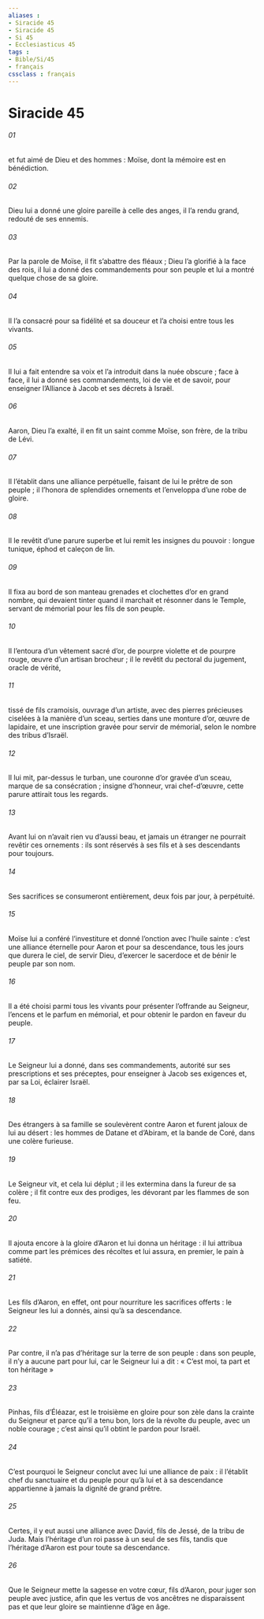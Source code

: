```yaml
---
aliases : 
- Siracide 45
- Siracide 45
- Si 45
- Ecclesiasticus 45
tags : 
- Bible/Si/45
- français
cssclass : français
---
```


# Siracide 45

###### 01
et fut aimé de Dieu et des hommes :
Moïse, dont la mémoire est en bénédiction.
###### 02
Dieu lui a donné une gloire pareille à celle des anges,
il l’a rendu grand, redouté de ses ennemis.
###### 03
Par la parole de Moïse, il fit s’abattre des fléaux ;
Dieu l’a glorifié à la face des rois,
il lui a donné des commandements pour son peuple
et lui a montré quelque chose de sa gloire.
###### 04
Il l’a consacré pour sa fidélité et sa douceur
et l’a choisi entre tous les vivants.
###### 05
Il lui a fait entendre sa voix
et l’a introduit dans la nuée obscure ;
face à face, il lui a donné ses commandements,
loi de vie et de savoir,
pour enseigner l’Alliance à Jacob
et ses décrets à Israël.
###### 06
Aaron, Dieu l’a exalté,
il en fit un saint comme Moïse,
son frère, de la tribu de Lévi.
###### 07
Il l’établit dans une alliance perpétuelle,
faisant de lui le prêtre de son peuple ;
il l’honora de splendides ornements
et l’enveloppa d’une robe de gloire.
###### 08
Il le revêtit d’une parure superbe
et lui remit les insignes du pouvoir :
longue tunique, éphod et caleçon de lin.
###### 09
Il fixa au bord de son manteau
grenades et clochettes d’or en grand nombre,
qui devaient tinter quand il marchait
et résonner dans le Temple,
servant de mémorial pour les fils de son peuple.
###### 10
Il l’entoura d’un vêtement sacré
d’or, de pourpre violette et de pourpre rouge,
œuvre d’un artisan brocheur ;
il le revêtit du pectoral du jugement, oracle de vérité,
###### 11
tissé de fils cramoisis, ouvrage d’un artiste,
avec des pierres précieuses ciselées à la manière d’un sceau,
serties dans une monture d’or, œuvre de lapidaire,
et une inscription gravée pour servir de mémorial,
selon le nombre des tribus d’Israël.
###### 12
Il lui mit, par-dessus le turban, une couronne d’or
gravée d’un sceau, marque de sa consécration ;
insigne d’honneur, vrai chef-d’œuvre,
cette parure attirait tous les regards.
###### 13
Avant lui on n’avait rien vu d’aussi beau,
et jamais un étranger ne pourrait revêtir ces ornements :
ils sont réservés à ses fils et à ses descendants
pour toujours.
###### 14
Ses sacrifices se consumeront entièrement,
deux fois par jour, à perpétuité.
###### 15
Moïse lui a conféré l’investiture
et donné l’onction avec l’huile sainte :
c’est une alliance éternelle pour Aaron et pour sa descendance,
tous les jours que durera le ciel,
de servir Dieu, d’exercer le sacerdoce
et de bénir le peuple par son nom.
###### 16
Il a été choisi parmi tous les vivants
pour présenter l’offrande au Seigneur,
l’encens et le parfum en mémorial,
et pour obtenir le pardon en faveur du peuple.
###### 17
Le Seigneur lui a donné, dans ses commandements,
autorité sur ses prescriptions et ses préceptes,
pour enseigner à Jacob ses exigences
et, par sa Loi, éclairer Israël.
###### 18
Des étrangers à sa famille se soulevèrent contre Aaron
et furent jaloux de lui au désert :
les hommes de Datane et d’Abiram,
et la bande de Coré, dans une colère furieuse.
###### 19
Le Seigneur vit, et cela lui déplut ;
il les extermina dans la fureur de sa colère ;
il fit contre eux des prodiges,
les dévorant par les flammes de son feu.
###### 20
Il ajouta encore à la gloire d’Aaron
et lui donna un héritage :
il lui attribua comme part les prémices des récoltes
et lui assura, en premier, le pain à satiété.
###### 21
Les fils d’Aaron, en effet, ont pour nourriture les sacrifices offerts :
le Seigneur les lui a donnés, ainsi qu’à sa descendance.
###### 22
Par contre, il n’a pas d’héritage sur la terre de son peuple :
dans son peuple, il n’y a aucune part pour lui,
car le Seigneur lui a dit :
« C’est moi, ta part et ton héritage »
###### 23
Pinhas, fils d’Éléazar, est le troisième en gloire
pour son zèle dans la crainte du Seigneur
et parce qu’il a tenu bon, lors de la révolte du peuple,
avec un noble courage ;
c’est ainsi qu’il obtint le pardon pour Israël.
###### 24
C’est pourquoi le Seigneur conclut avec lui une alliance de paix :
il l’établit chef du sanctuaire et du peuple
pour qu’à lui et à sa descendance
appartienne à jamais la dignité de grand prêtre.
###### 25
Certes, il y eut aussi une alliance avec David,
fils de Jessé, de la tribu de Juda.
Mais l’héritage d’un roi passe à un seul de ses fils,
tandis que l’héritage d’Aaron est pour toute sa descendance.
###### 26
Que le Seigneur mette la sagesse en votre cœur, fils d’Aaron,
pour juger son peuple avec justice,
afin que les vertus de vos ancêtres ne disparaissent pas
et que leur gloire se maintienne d’âge en âge.
